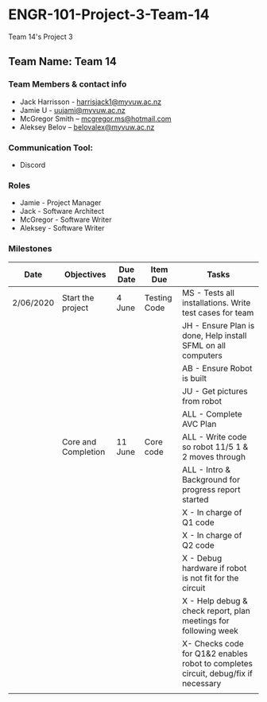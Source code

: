# ENGR-101-Project-3-Team-14
Team 14's Project 3

## Team Name: Team 14

### Team Members & contact info
- Jack Harrisson - harrisjack1@myvuw.ac.nz
- Jamie U - uujami@myvuw.ac.nz
- McGregor Smith – mcgregor.ms@hotmail.com
- Aleksey Belov – belovalex@myvuw.ac.nz

### Communication Tool:
- Discord

### Roles

- Jamie - Project Manager
- Jack - Software Architect
- McGregor - Software Writer
- Aleksey - Software Writer

### Milestones

| Date | Objectives | Due Date | Item Due | Tasks |
|------|------------|----------|----------|-------|
|2/06/2020| Start the project | 4 June | Testing Code| MS - Tests all installations. Write test cases for team |
|      |            |          |          | JH - Ensure Plan is done, Help install SFML on all computers | 
|      |            |          |          | AB - Ensure Robot is built |
|      |            |          |          | JU - Get pictures from robot |
|      |            |          |          | ALL - Complete AVC Plan |
|      | Core and Completion | 11 June  | Core code | ALL - Write code so robot 11/5 1 & 2 moves through
|      |            |          |          | ALL - Intro & Background for  progress report started |
|      |            |          |          | X - In charge of Q1 code |
|      |            |          |          | X - In charge of Q2 code |
|      |            |          |          | X - Debug hardware if robot is not fit for the circuit |
|      |            |          |          | X - Help debug & check report, plan meetings for following week |
|      |            |          |          | X- Checks code for Q1&2 enables robot to completes circuit, debug/fix if necessary |
|      |            |          |          | |


